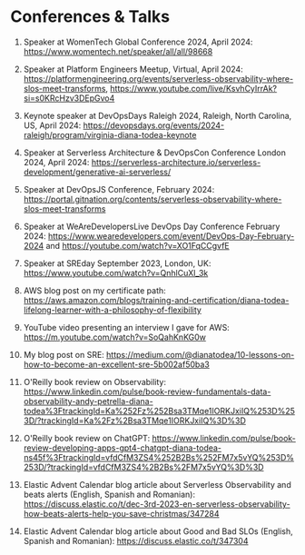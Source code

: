 # Conferences & Talks

1. Speaker at WomenTech Global Conference 2024, April 2024: https://www.womentech.net/speaker/all/all/98668

2. Speaker at Platform Engineers Meetup, Virtual, April 2024: https://platformengineering.org/events/serverless-observability-where-slos-meet-transforms, https://www.youtube.com/live/KsvhCyIrrAk?si=s0KRcHzv3DEpGvo4 

3. Keynote speaker at DevOpsDays Raleigh 2024, Raleigh, North Carolina, US, April 2024: https://devopsdays.org/events/2024-raleigh/program/virginia-diana-todea-keynote
   
4. Speaker at Serverless Architecture & DevOpsCon Conference London 2024, April 2024: https://serverless-architecture.io/serverless-development/generative-ai-serverless/
   
5. Speaker at DevOpsJS Conference, February 2024: 
https://portal.gitnation.org/contents/serverless-observability-where-slos-meet-transforms

6. Speaker at WeAreDevelopersLive DevOps Day Conference February 2024: https://www.wearedevelopers.com/event/DevOps-Day-February-2024 and
https://youtube.com/watch?v=XO1FqCCgvfE

7. Speaker at SREday September 2023, London, UK: https://www.youtube.com/watch?v=QnhlCuXl_3k

8. AWS blog post on my certificate path: https://aws.amazon.com/blogs/training-and-certification/diana-todea-lifelong-learner-with-a-philosophy-of-flexibility

9. YouTube video presenting an interview I gave for AWS: https://m.youtube.com/watch?v=SoQahKnKG0w

10. My blog post on SRE: https://medium.com/@dianatodea/10-lessons-on-how-to-become-an-excellent-sre-5b002af50ba3

11. O'Reilly book review on Observability: 
https://www.linkedin.com/pulse/book-review-fundamentals-data-observability-andy-petrella-diana-todea%3FtrackingId=Ka%252Fz%252Bsa3TMqe1IORKJxiIQ%253D%253D/?trackingId=Ka%2Fz%2Bsa3TMqe1IORKJxiIQ%3D%3D

12. O'Reilly book review on ChatGPT:
https://www.linkedin.com/pulse/book-review-developing-apps-gpt4-chatgpt-diana-todea-ns45f%3FtrackingId=vfdCfM3ZS4%252B2Bs%252FM7x5vYQ%253D%253D/?trackingId=vfdCfM3ZS4%2B2Bs%2FM7x5vYQ%3D%3D

13. Elastic Advent Calendar blog article about Serverless Observability and beats alerts (English, Spanish and Romanian):
https://discuss.elastic.co/t/dec-3rd-2023-en-serverless-observability-how-beats-alerts-help-you-save-christmas/347284

14. Elastic Advent Calendar blog article about Good and Bad SLOs (English, Spanish and Romanian): https://discuss.elastic.co/t/347304
